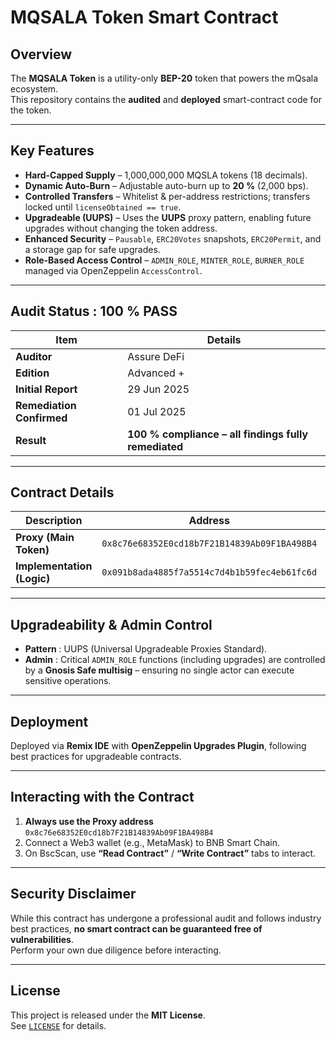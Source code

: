 # MQSALA Token Smart Contract

## Overview
The **MQSALA Token** is a utility-only **BEP-20** token that powers the mQsala ecosystem.  
This repository contains the **audited** and **deployed** smart-contract code for the token.

---

## Key Features
- **Hard-Capped Supply** – 1,000,000,000 MQSLA tokens (18 decimals).  
- **Dynamic Auto-Burn** – Adjustable auto-burn up to **20 %** (2,000 bps).  
- **Controlled Transfers** – Whitelist & per-address restrictions; transfers locked until `licenseObtained == true`.  
- **Upgradeable (UUPS)** – Uses the **UUPS** proxy pattern, enabling future upgrades without changing the token address.  
- **Enhanced Security** – `Pausable`, `ERC20Votes` snapshots, `ERC20Permit`, and a storage gap for safe upgrades.  
- **Role-Based Access Control** – `ADMIN_ROLE`, `MINTER_ROLE`, `BURNER_ROLE` managed via OpenZeppelin `AccessControl`.

---

## Audit Status : **100 % PASS**
| Item | Details |
|------|---------|
| **Auditor** | Assure DeFi |
| **Edition** | Advanced + |
| **Initial Report** | 29 Jun 2025 |
| **Remediation Confirmed** | 01 Jul 2025 |
| **Result** | **100 % compliance – all findings fully remediated** |

---

## Contract Details
| Description | Address | Explorer |
|-------------|---------|----------|
| **Proxy (Main Token)** | `0x8c76e68352E0cd18b7F21B14839Ab09F1BA498B4` | [BscScan](https://bscscan.com/address/0x8c76e68352E0cd18b7F21B14839Ab09F1BA498B4) |
| **Implementation (Logic)** | `0x091b8ada4885f7a5514c7d4b1b59fec4eb61fc6d` | [BscScan](https://bscscan.com/address/0x091b8ada4885f7a5514c7d4b1b59fec4eb61fc6d) |

---

## Upgradeability & Admin Control
- **Pattern** : UUPS (Universal Upgradeable Proxies Standard).  
- **Admin** : Critical `ADMIN_ROLE` functions (including upgrades) are controlled by a **Gnosis Safe multisig** – ensuring no single actor can execute sensitive operations.

---

## Deployment
Deployed via **Remix IDE** with **OpenZeppelin Upgrades Plugin**, following best practices for upgradeable contracts.

---

## Interacting with the Contract
1. **Always use the Proxy address**  
   `0x8c76e68352E0cd18b7F21B14839Ab09F1BA498B4`
2. Connect a Web3 wallet (e.g., MetaMask) to BNB Smart Chain.
3. On BscScan, use **“Read Contract”** / **“Write Contract”** tabs to interact.

---

## Security Disclaimer
While this contract has undergone a professional audit and follows industry best practices, **no smart contract can be guaranteed free of vulnerabilities**.  
Perform your own due diligence before interacting.

---

## License
This project is released under the **MIT License**.  
See [`LICENSE`](./LICENSE) for details.
